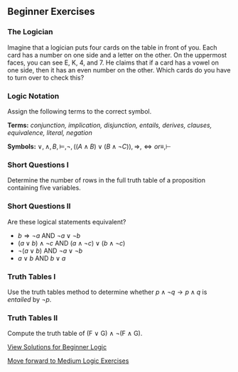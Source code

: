 ## Beginner Exercises

### The Logician

Imagine that a logician puts four cards on the table in front of you. Each card has a number on one side and a letter on the other. On the uppermost faces, you can see E, K, 4, and 7. He claims that if a card has a vowel on one side, then it has an even number on the other. Which cards do you have to turn over to check this? 


### Logic Notation
Assign the following terms to the correct symbol.

**Terms:** *conjunction, implication, disjunction, entails, derives, clauses, equivalence, literal, negation*

**Symbols:** $∨, ∧, B, ⊨, ¬, ((A∧B) ∨ (B∧¬C)), ⇒, ⇔ or ≡, ⊢$


### Short Questions I

Determine the number of rows in the full truth table of a proposition containing five variables.

### Short Questions II

Are these logical statements equivalent?
- $b ⇒ ¬a$ AND $¬a ∨ ¬b$
- $(a ∨ b) ∧ ¬c$ AND $(a ∧ ¬c) ∨ (b ∧ ¬c)$
- $¬(a ∨ b)$ AND $¬a ∨ ¬b$
- $a ∨ b$ AND $b ∨ a$

### Truth Tables I

Use the truth tables method to determine whether $p ∧ ¬q → p ∧ q$ is *entailed* by $¬p$.

### Truth Tables II

Compute the truth table of (F ∨ G) ∧ ¬(F ∧ G).

[View Solutions for Beginner Logic](https://github.com/UMdecisionsupport/DecisionSupport2023/blob/main/Logic/Solutions/Beginner_Solutions.md)

[Move forward to Medium Logic Exercises](https://github.com/UMdecisionsupport/DecisionSupport2023/blob/main/Logic/Medium.md)
